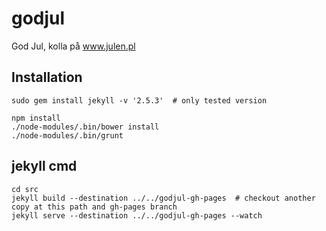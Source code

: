 godjul
======

God Jul, kolla på www.julen.pl

## Installation

```
sudo gem install jekyll -v '2.5.3'  # only tested version

npm install
./node-modules/.bin/bower install
./node-modules/.bin/grunt
```

## jekyll cmd

```
cd src
jekyll build --destination ../../godjul-gh-pages  # checkout another copy at this path and gh-pages branch
jekyll serve --destination ../../godjul-gh-pages --watch
```
